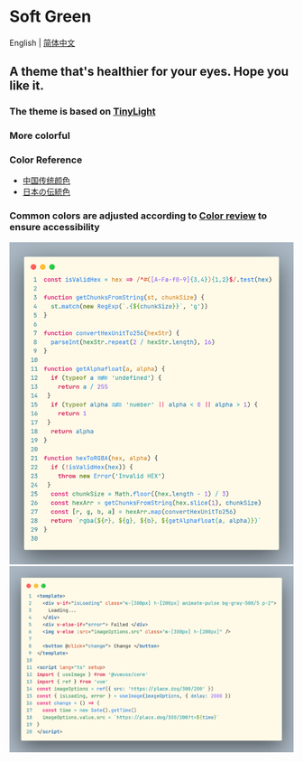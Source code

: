 # Soft Green
English | [简体中文](./README.zh-CN.md)

## A theme that's healthier for your eyes. Hope you like it.
### The theme is based on [TinyLight](https://marketplace.visualstudio.com/items?itemName=luqimin.tiny-light)
### More colorful
### Color Reference
+ [中国传统颜色](http://zhongguose.com/)
+ [日本の伝統色](https://nipponcolors.com/)
### Common colors are adjusted according to [Color review](https://color.review/) to ensure accessibility

![](/assets/img/demo1.png)
<br />
![](/assets/img/demo2.png)
